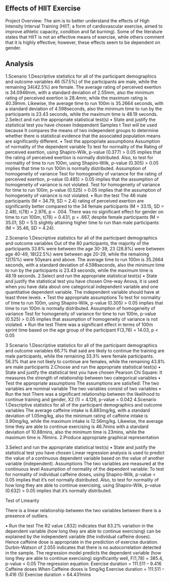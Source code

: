 ## Effects of HIIT Exercise
Project Overview:
The aim is to better understand the effects of High Intensity Interval Training (HIIT; a form of cardiovascular exercise, aimed to improve athletic capacity, condition and fat burning). Some of the literature states that HIIT is not an effective means of exercise, while others comment that it is highly effective; however, these effects seem to be dependent on gender.   
## Analysis
1.Scenario 
1.Descriptive statistics for all of the participant demographics and outcome variables 
46 (57.5%) of the participants are male, while the remaining 34(42.5%) are female. The average rating of perceived exertion is 34.0946mm, with a standard deviation of 2.55mm, also the minimum rating of perceived exertion is 28.4mm, while the maximum rating is 40.39mm. Likewise, the average time to run 100m is 35.2664 seconds, with a standard deviation of 4.598seconds, also the minimum time to run by the participants is 23.43 seconds, while the maximum time is 48.19 seconds.
2.Select and run the appropriate statistical test(s) 
•	State and justify the statistical test you have chosen 
Independent Samples t Test will be used because It compares the means of two independent groups to determine whether there is statistical evidence that the associated population means are significantly different.
•	Test the appropriate assumptions
Assumption of normality of the dependent variable
To test for normality of the Rating of perceived exertion, using Shapiro-Wilk, p-value (0.377) > 0.05 implies that the rating of perceived exertion is normally distributed.
Also, to test for normality of time to run 100m, using Shapiro-Wilk, p-value (0.305) > 0.05 implies that time to run 100m is normally distributed.
Assumption of homogeneity of variance
Test for homogeneity of variance for the rating of perceived exertion, p-value (0.485) > 0.05 implies that the assumption of homogeneity of variance is not violated.
Test for homogeneity of variance for time to run 100m, p-value (0.525) > 0.05 implies that the assumption of homogeneity of variance is not violated.
•	Run the test
 The 46 male participants (M = 34.79, SD = 2.4) rating of perceived exertion are significantly better compared to the 34 female participants (M = 33.15, SD = 2.48), t(78) = 2.976, p = .004.
There was no significant effect for gender on time to run 100m, t(78) = 0.431, p = .667, despite female participants (M = 35.01, SD = 5.1) slightly attaining higher time to run than male participants (M = 35.46, SD = 4.24).







2.Scenario 
1.Descriptive statistics for all of the participant demographics and outcome variables 
Out of the 80 participants, the majority of the participants 33.8% were between the age 30-39, 23 (28.8%) were between age 40-49, 18(22.5%) were between age 20-29, while the remaining 12(15%) were 50years and above.
The average time to run 100m is 35.2664 seconds, with a standard deviation of 4.598seconds, also the minimum time to run by the participants is 23.43 seconds, while the maximum time is 48.19 seconds.
2.Select and run the appropriate statistical test(s) 
•	State and justify the statistical test you have chosen 
One-way Anova, it is used when you have data about one categorical independent variable and one quantitative dependent variable. The independent variable should have at least three levels.
•	Test the appropriate assumptions
To test for normality of time to run 100m, using Shapiro-Wilk, p-value (0.305) > 0.05 implies that time to run 100m is normally distributed.
Assumption of homogeneity of variance
Test for homogeneity of variance for time to run 100m, p-value (0.525) > 0.05 implies that assumption of homogeneity of variance is not violated.
•	Run the test 
There was a significant effect in terms of 100m sprint time based on the age group of the participant F(3,76) = 14.03, p < 0.05 

3 Scenario 
1.Descriptive statistics for all of the participant demographics and outcome variables 
66.7% that said are likely to continue the training are male participants, while the remaining 33.3% were female participants.
56.3% that are not likely to continue are females, while the remaining 43.8% are male participants
2.Choose and run the appropriate statistical test(s) 
•	State and justify the statistical test you have chosen 
Pearson Chi Square: It measures the strength of relationship between two categorical variables
•	Test the appropriate assumptions 
The assumptions are satisfied:
The two variables are nominal variable
The two variables consist of two variables
•	Run the test
There was a significant relationship between the likelihood to continue training and gender, X2 (1) = 4.126, p-value = 0.042
4.Scenario 
1.Descriptive statistics for all of the participant demographics and outcome variables 
The average caffeine intake is 6.883mg/kg, with a standard deviation of 1.05mg/kg, also the minimum rating of caffeine intake is 3.90mg/kg, while the maximum intake is 12.56mg/kg. Likewise, the average time they are able to continue exercising is 46.7mins with a standard deviation of 10.88mins, also the minimum time is 23mins, while the maximum time is 76mins.
2.Produce appropriate graphical representation

 


3.Select and run the appropriate statistical test(s) 
•	State and justify the statistical test you have chosen 
Linear regression analysis is used to predict the value of a continuous dependent variable based on the value of another variable (independent).
Assumptions
The two variables are measured at the continuous level
Assumption of normality of the dependent variable:
To test for normality of individual caffeine doses, using Shapiro-Wilk, p-value < 0.05 implies that it’s not normally distributed.
Also, to test for normality of how long they are able to continue exercising, using Shapiro-Wilk, p-value (0.632) > 0.05 implies that it’s normally distributed.


Test of Linearity

 


There is a linear relationship between the two variables between there is a presence of outliers.


•	Run the test
The R2 value (.832) indicates that 83.2% variation in the dependent variable (how long they are able to continue exercising) can be explained by the independent variable (the individual caffeine doses). Hence caffeine dose is appropriate in the prediction of exercise duration. 
Durbin-Watson of 2.055 indicates that there is no autocorrelation detected in the sample.
The regression model predicts the dependent variable (how long they are able to continue exercising) significantly well, F(1,78) = 385.4, p-value < 0.05
The regression equation:
Exercise duration = 111.511 – 9.416 Caffeine doses
When Caffeine doses is 5mg/kg
Exercise duration = 111.511 – 9.416 (5)
Exercise duration = 64.431mins



